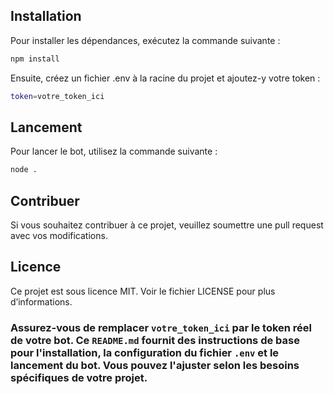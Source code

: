 ## Installation

Pour installer les dépendances, exécutez la commande suivante :
```bash
npm install
```

Ensuite, créez un fichier .env à la racine du projet et ajoutez-y votre token :
```bash
token=votre_token_ici
```

## Lancement

Pour lancer le bot, utilisez la commande suivante :
```bash
node .
```

## Contribuer
Si vous souhaitez contribuer à ce projet, veuillez soumettre une pull request avec vos modifications.

## Licence
Ce projet est sous licence MIT. Voir le fichier LICENSE pour plus d’informations.


### Assurez-vous de remplacer `votre_token_ici` par le token réel de votre bot. Ce `README.md` fournit des instructions de base pour l'installation, la configuration du fichier `.env` et le lancement du bot. Vous pouvez l'ajuster selon les besoins spécifiques de votre projet.
